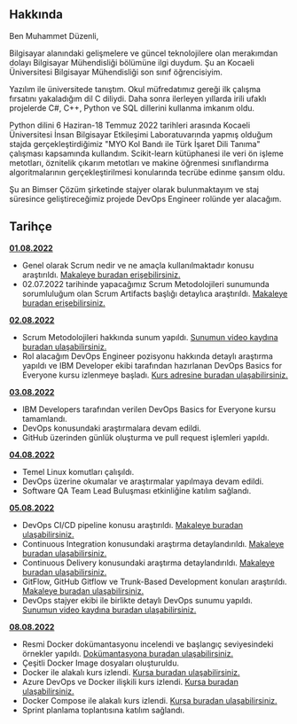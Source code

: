 ## Hakkında

Ben Muhammet Düzenli,

Bilgisayar alanındaki gelişmelere ve güncel teknolojilere olan merakımdan dolayı Bilgisayar Mühendisliği bölümüne ilgi duydum. Şu an Kocaeli Üniversitesi Bilgisayar Mühendisliği son sınıf öğrencisiyim. 

Yazılım ile üniversitede tanıştım. Okul müfredatımız gereği ilk çalışma fırsatını yakaladığım dil C diliydi. Daha sonra ilerleyen yıllarda irili ufaklı projelerde C#, C++, Python ve SQL dillerini kullanma imkanım oldu.

Python dilini 6 Haziran-18 Temmuz 2022 tarihleri arasında Kocaeli Üniversitesi İnsan Bilgisayar Etkileşimi Laboratuvarında yapmış olduğum stajda gerçekleştirdiğimiz "MYO Kol Bandı ile Türk İşaret Dili Tanıma" çalışması kapsamında kullandım. Scikit-learn kütüphanesi ile veri ön işleme metotları, öznitelik çıkarım metotları ve makine öğrenmesi sınıflandırma algoritmalarının gerçekleştirilmesi konularında tecrübe edinme şansım oldu.

Şu an Bimser Çözüm şirketinde stajyer olarak bulunmaktayım ve staj süresince geliştireceğimiz projede DevOps Engineer rolünde yer alacağım.

## Tarihçe

[**01.08.2022**](https://github.com/bimser-intern/docs/issues/88)

- Genel olarak Scrum nedir ve ne amaçla kullanılmaktadır konusu araştırıldı. [Makaleye buradan erişebilirsiniz.](https://scrumguides.org/docs/scrumguide/v2020/2020-Scrum-Guide-US.pdf) 
- 02.07.2022 tarihinde yapacağımız Scrum Metodolojileri sunumunda sorumluluğum olan Scrum Artifacts başlığı detaylıca araştırıldı. [Makaleye buradan erişebilirsiniz.](https://www.projectmanager.com/blog/scrum-artifacts)

[**02.08.2022**](https://github.com/bimser-intern/docs/issues/88)

- Scrum Metodolojileri hakkında sunum yapıldı. [Sunumun video kaydına buradan ulaşabilirsiniz.](https://www.youtube.com/watch?v=eVh3XDIcsrA)
- Rol alacağım DevOps Engineer pozisyonu hakkında detaylı araştırma yapıldı ve IBM Developer ekibi tarafından hazırlanan DevOps Basics for Everyone kursu izlenmeye başladı. [Kurs adresine buradan ulaşabilirsiniz.](https://learning.edx.org/course/course-v1:IBM+CD0115EN+1T2022/home)

[**03.08.2022**](https://github.com/bimser-intern/docs/issues/122)

- IBM Developers tarafından verilen DevOps Basics for Everyone kursu tamamlandı.
- DevOps konusundaki araştırmalara devam edildi.
- GitHub üzerinden günlük oluşturma ve pull request işlemleri yapıldı.

[**04.08.2022**](https://github.com/bimser-intern/docs/issues/122)

- Temel Linux komutları çalışıldı.
- DevOps üzerine okumalar ve araştırmalar yapılmaya devam edildi.
- Software QA Team Lead Buluşması etkinliğine katılım sağlandı.

[**05.08.2022**](https://github.com/bimser-intern/docs/issues/160)

- DevOps CI/CD pipeline konusu araştırıldı. [Makaleye buradan ulaşabilirsiniz.](https://www.ibm.com/cloud/blog/ci-cd-pipeline)
- Continuous Integration konusundaki araştırma detaylandırıldı. [Makaleye buradan ulaşabilirsiniz.](https://www.ibm.com/cloud/learn/continuous-integration)
- Continuous Delivery konusundaki araştırma detaylandırıldı. [Makaleye buradan ulaşabilirsiniz.](https://www.ibm.com/cloud/learn/continuous-delivery)
- GitFlow, GitHub Gitflow ve Trunk-Based Development konuları araştırıldı. [Makaleye buradan ulaşabilirsiniz.](https://www.toptal.com/software/trunk-based-development-git-flow)
- DevOps stajyer ekibi ile birlikte detaylı DevOps sunumu yapıldı. [Sunumun video kaydına buradan ulaşabilirsiniz.](https://youtu.be/KSHBXY1gU8Q)


[**08.08.2022**](https://github.com/bimser-intern/docs/issues/188)

- Resmi Docker dokümantasyonu incelendi ve başlangıç seviyesindeki örnekler yapıldı. [Dokümantasyona buradan ulaşabilirsiniz.](https://docs.docker.com/get-started/)
- Çeşitli Docker Image dosyaları oluşturuldu.
- Docker ile alakalı kurs izlendi. [Kursa buradan ulaşabilirsiniz.](https://www.udemy.com/course/adan-zye-docker/)
- Azure DevOps ve Docker ilişkili kurs izlendi. [Kursa buradan ulaşabilirsiniz.](https://www.udemy.com/course/devops-using-vsts-docker-azure/)
- Docker Compose ile alakalı kurs izlendi. [Kursa buradan ulaşabilirsiniz.](https://www.youtube.com/watch?v=cu3_ldKZ0os)
- Sprint planlama toplantısına katılım sağlandı.